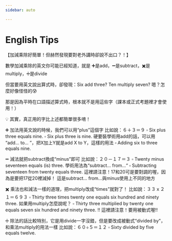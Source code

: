 ```yaml
---
sidebar: auto

---
```



# English Tips

<!-- more -->
【加減乘除好簡單！但赫然發現要對老外講時卻說不出口？！】

數學加減乘除的英文你可能已經知道，就是 ➕是add，➖是subtract，✖️是multiply，➗是divide

但當要用英文說出算式時，卻發現：Six add three? Ten multiply seven? 嗯？怎麼好像怪怪的😰

那是因為平時在口語描述算式時，根本就不是用這些字（課本或正式考題裡才會使用！）

💡 其實，真正用的字比上述都簡單很多唷！

➕ 加法用英文說的時候，我們可以用“plus”這個字
比如說：６＋３＝９
▫ Six plus three equals nine.
▫ Six plus three is nine.
硬要裝學術用add的話，可以用 “add… to… ”，把X加上Y就是add X to Y，這樣的用法
▫ Adding six to three equals nine.

➖ 減法就把subtract換成“minus”即可
比如說：２０－１７＝３
▫ Twenty minus seventeen equals (is) three.
學術用法為“subtract… from…“
▫ Subtracting seventeen from twenty equals three.
這裡請注意！17和20可是要對調的喔，因為是要把17從20裡減掉！
這是subtract… from…與minus使用上不同的地方

✖️ 乘法也和減法一樣的道理，把multiply改成“times”就對了！
比如說：３３ｘ２１＝６９３
▫ Thirty three times twenty one equals six hundred and ninety three.
如果用multiply怎麼說呢？
▫ Thirty three multiplied by twenty one equals seven six hundred and ninety three.
‼️ 這裡請注意！要用被動式喔‼️

➗ 除法的話比較特別，它是用divide一字沒錯，但是要改成被動式“divided by"，和乘法multiply的用法一樣
比如說：６０÷５＝１２
▫ Sixty divided by five equals twelve.
